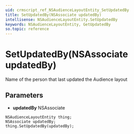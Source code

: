 ```yaml
---
uid: crmscript_ref_NSAudienceLayoutEntity_SetUpdatedBy
title: SetUpdatedBy(NSAssociate updatedBy)
intellisense: NSAudienceLayoutEntity.SetUpdatedBy
keywords: NSAudienceLayoutEntity, GetUpdatedBy
so.topic: reference
---
```


# SetUpdatedBy(NSAssociate updatedBy)

Name of the person that last updated the Audience layout

## Parameters

* **updatedBy** NSAssociate

```crmscript
NSAudienceLayoutEntity thing;
NSAssociate updatedBy;
thing.SetUpdatedBy(updatedBy);
```

